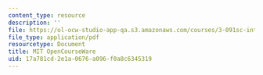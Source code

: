 ```yaml
---
content_type: resource
description: ''
file: https://ol-ocw-studio-app-qa.s3.amazonaws.com/courses/3-091sc-introduction-to-solid-state-chemistry-fall-2010/17a781cd2e1a0676a096f0a8c6345319_MIT3_091SCF10lec22_iPOD.pdf
file_type: application/pdf
resourcetype: Document
title: MIT OpenCourseWare
uid: 17a781cd-2e1a-0676-a096-f0a8c6345319
---
```


